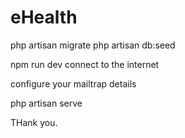 # eHealth


php artisan migrate
php artisan db:seed

npm run dev
connect to the internet

configure your mailtrap details

php artisan serve



THank you.
